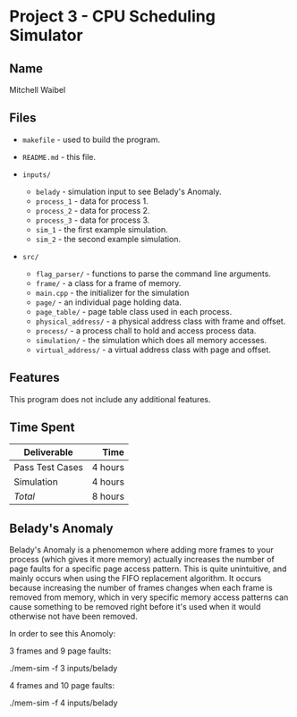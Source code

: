 # Project 3 - CPU Scheduling Simulator

## Name
Mitchell Waibel

## Files
* `makefile` - used to build the program.
* `README.md` - this file.

* `inputs/`
  * `belady` - simulation input to see Belady's Anomaly.
  * `process_1` - data for process 1.
  * `process_2` - data for process 2.
  * `process_3` - data for process 3.
  * `sim_1` - the first example simulation.
  * `sim_2` - the second example simulation.

* `src/`
  * `flag_parser/` - functions to parse the command line arguments.
  * `frame/` - a class for a frame of memory.
  * `main.cpp` - the initializer for the simulation
  * `page/` - an individual page holding data.
  * `page_table/` - page table class used in each process.
  * `physical_address/` - a physical address class with frame and offset.
  * `process/` - a process chall to hold and access process data.
  * `simulation/` - the simulation which does all memory accesses.
  * `virtual_address/` - a virtual address class with page and offset.

## Features
This program does not include any additional features.

## Time Spent
| Deliverable     | Time    |
| --------------- | -------:|
| Pass Test Cases | 4 hours |
| Simulation      | 4 hours |
| _Total_         | 8 hours |

## Belady's Anomaly
Belady's Anomaly is a phenomemon where adding more frames to your process (which
gives it more memory) actually increases the number of page faults for a
specific page access pattern. This is quite unintuitive, and mainly occurs when
using the FIFO replacement algorithm. It occurs because increasing the number of
frames changes when each frame is removed from memory, which in very specific
memory access patterns can cause something to be removed right before it's used
when it would otherwise not have been removed.

In order to see this Anomoly:

3 frames and 9 page faults:

./mem-sim -f 3 inputs/belady

4 frames and 10 page faults:

./mem-sim -f 4 inputs/belady
